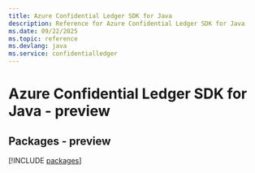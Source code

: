```yaml
---
title: Azure Confidential Ledger SDK for Java
description: Reference for Azure Confidential Ledger SDK for Java
ms.date: 09/22/2025
ms.topic: reference
ms.devlang: java
ms.service: confidentialledger
---
```

# Azure Confidential Ledger SDK for Java - preview
## Packages - preview
[!INCLUDE [packages](confidential-ledger-index.md)]